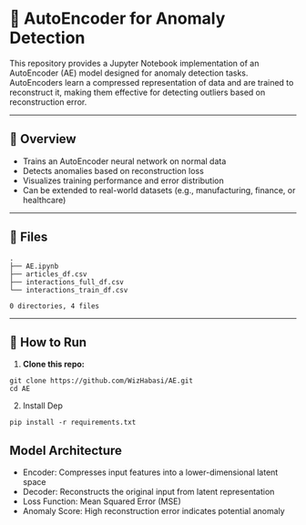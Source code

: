 # 🧠 AutoEncoder for Anomaly Detection

This repository provides a Jupyter Notebook implementation of an AutoEncoder (AE) model designed for anomaly detection tasks. AutoEncoders learn a compressed representation of data and are trained to reconstruct it, making them effective for detecting outliers based on reconstruction error.

---

## 📌 Overview

- Trains an AutoEncoder neural network on normal data
- Detects anomalies based on reconstruction loss
- Visualizes training performance and error distribution
- Can be extended to real-world datasets (e.g., manufacturing, finance, or healthcare)

---

## 📁 Files

```
.
├── AE.ipynb
├── articles_df.csv
├── interactions_full_df.csv
└── interactions_train_df.csv

0 directories, 4 files
```

---

## 🧪 How to Run

1. **Clone this repo:**

```
git clone https://github.com/WizHabasi/AE.git
cd AE
```
2. Install Dep
```
pip install -r requirements.txt
```
## Model Architecture
 - Encoder: Compresses input features into a lower-dimensional latent space
 - Decoder: Reconstructs the original input from latent representation
 - Loss Function: Mean Squared Error (MSE)
 - Anomaly Score: High reconstruction error indicates potential anomaly


